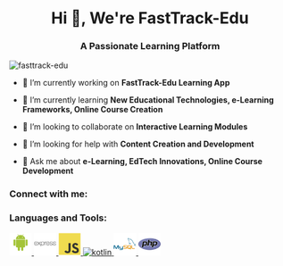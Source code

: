 <h1 align="center">Hi 👋, We're FastTrack-Edu</h1>
<h3 align="center">A Passionate Learning Platform</h3>

<p align="left"> <img src="https://komarev.com/ghpvc/?username=fasttrack-edu&label=Profile%20views&color=0e75b6&style=flat" alt="fasttrack-edu" /> </p>

- 🔭 I’m currently working on **FastTrack-Edu Learning App**

- 🌱 I’m currently learning **New Educational Technologies, e-Learning Frameworks, Online Course Creation**

- 👯 I’m looking to collaborate on **Interactive Learning Modules**

- 🤝 I’m looking for help with **Content Creation and Development**

- 💬 Ask me about **e-Learning, EdTech Innovations, Online Course Development**

<h3 align="left">Connect with me:</h3>
<p align="left">
</p>

<h3 align="left">Languages and Tools:</h3>
<p align="left"> <a href="https://developer.android.com" target="_blank" rel="noreferrer"> <img src="https://raw.githubusercontent.com/devicons/devicon/master/icons/android/android-original-wordmark.svg" alt="android" width="40" height="40"/> </a> <a href="https://expressjs.com" target="_blank" rel="noreferrer"> <img src="https://raw.githubusercontent.com/devicons/devicon/master/icons/express/express-original-wordmark.svg" alt="express" width="40" height="40"/> </a> <a href="https://developer.mozilla.org/en-US/docs/Web/JavaScript" target="_blank" rel="noreferrer"> <img src="https://raw.githubusercontent.com/devicons/devicon/master/icons/javascript/javascript-original.svg" alt="javascript" width="40" height="40"/> </a> <a href="https://kotlinlang.org" target="_blank" rel="noreferrer"> <img src="https://www.vectorlogo.zone/logos/kotlinlang/kotlinlang-icon.svg" alt="kotlin" width="40" height="40"/> </a> <a href="https://www.mysql.com/" target="_blank" rel="noreferrer"> <img src="https://raw.githubusercontent.com/devicons/devicon/master/icons/mysql/mysql-original-wordmark.svg" alt="mysql" width="40" height="40"/> </a> <a href="https://www.php.net" target="_blank" rel="noreferrer"> <img src="https://raw.githubusercontent.com/devicons/devicon/master/icons/php/php-original.svg" alt="php" width="40" height="40"/> </a> </p>
